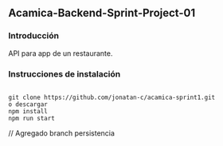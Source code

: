 ## Acamica-Backend-Sprint-Project-01

### Introducción

API para app de un restaurante.

### Instrucciones de instalación

```

git clone https://github.com/jonatan-c/acamica-sprint1.git
o descargar
npm install
npm run start

```

// Agregado branch persistencia
